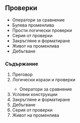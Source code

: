 <h2>Проверки</h2>

<ul>
	<li> Оператори за сравнение </li>
	<li> Булева променлива </li>
	<li> Прости логически проверки </li>
	<li> Серия от проверки </li>
	<li> Закръгляне и форматиране </li>
	<li> Живот на променлива </li>
	<li> Дебъгване </li>
</ul>

<h3>Съдържание</h3>

<ol>
	<li> Преговор </li>
	<li> Логически изрази и проверки </li>
	<ul> 
		<li>Оператори за сравнение</li>
	</ul>
	<li> Условни конструкции </li>
	<li> Закръгляне и форматиране </li>
	<li> Дебъгване </li>
	<li> Серия от проверки </li>
	<li> Живот на променлива </li>
</ol>
